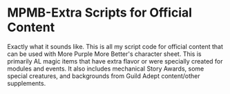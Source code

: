 # MPMB-Extra Scripts for Official Content

Exactly what it sounds like. This is all my script code for official content that can be used with More Purple More Better's character sheet. This is primarily AL magic items that have extra flavor or were specially created for modules and events. It also includes mechanical Story Awards, some special creatures, and backgrounds from Guild Adept content/other supplements.
